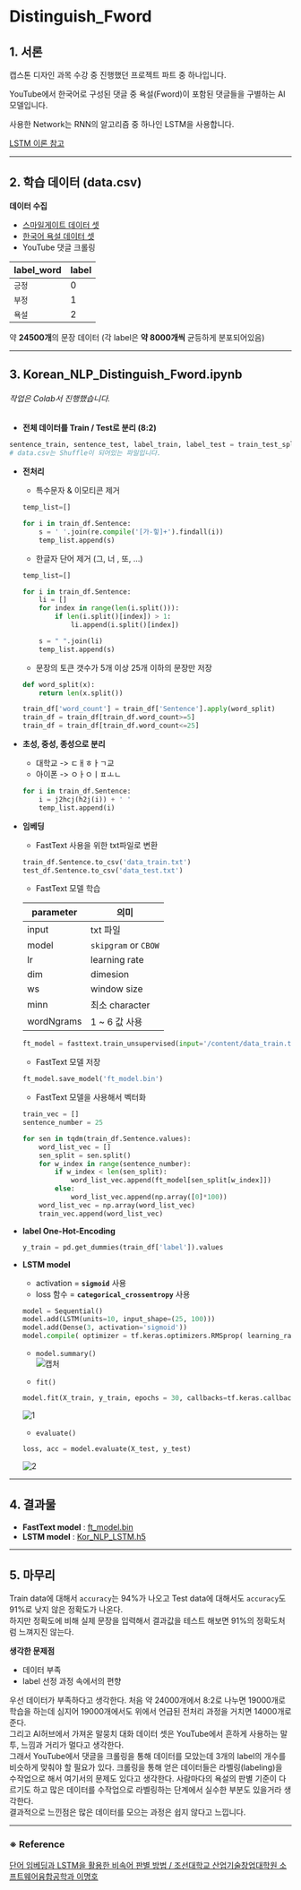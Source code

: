 # Distinguish_Fword
## 1. 서론
캡스톤 디자인 과목 수강 중 진행했던 프로젝트 파트 중 하나입니다.    

YouTube에서 한국어로 구성된 댓글 중 욕설(Fword)이 포함된 댓글들을 구별하는 AI 모델입니다.  

사용한 Network는 RNN의 알고리즘 중 하나인 LSTM을 사용합니다.   

[LSTM 이론 참고](https://wegonnamakeit.tistory.com/7)

---
## 2. 학습 데이터 (data.csv)
**데이터 수집**

- [스마일게이트 데이터 셋](https://github.com/smilegate-ai/korean_unsmile_dataset)  
- [한국어 욕설 데이터 셋](https://github.com/2runo/Curse-detection-data)  
- YouTube 댓글 크롤링  

| label_word | label|
|---|---|
| `긍정` | 0 |
| `부정` | 1 |
| `욕설` | 2 |    

약 **24500개**의 문장 데이터 (각 label은 **약 8000개씩** 균등하게 분포되어있음)

-------
## 3. Korean_NLP_Distinguish_Fword.ipynb

###### 작업은 Colab서 진행했습니다.
- **전체 데이터를 Train / Test로 분리 (8:2)** 
```python
sentence_train, sentence_test, label_train, label_test = train_test_split(data['Sentence'], data['label'], test_size = 0.2, shuffle = False)  
# data.csv는 Shuffle이 되어있는 파일입니다.
```
- **전처리** 
	- 특수문자 & 이모티콘 제거
	```python
	temp_list=[]

	for i in train_df.Sentence:
  		s = ' '.join(re.compile('[가-힣]+').findall(i))
		temp_list.append(s)
	```
    - 한글자 단어 제거 (그, 너 , 또, ...)
    ```python
    temp_list=[]

	for i in train_df.Sentence:
  		li = []
  		for index in range(len(i.split())):
	    	if len(i.split()[index]) > 1:
            	li.append(i.split()[index])
  
  		s = " ".join(li)
  		temp_list.append(s)
    ```
    - 문장의 토큰 갯수가 5개 이상 25개 이하의 문장만 저장
    ```python
    def word_split(x):
    	return len(x.split())

	train_df['word_count'] = train_df['Sentence'].apply(word_split)
	train_df = train_df[train_df.word_count>=5]
    train_df = train_df[train_df.word_count<=25]
    ```
- **초성, 중성, 종성으로 분리**
	- 대학교 -> ㄷㅐㅎㅏㄱ교
	- 아이폰 -> ㅇㅏㅇㅣㅍㅗㄴ
	```python
    for i in train_df.Sentence:
    	i = j2hcj(h2j(i)) + ' '
  		temp_list.append(i)
    ```
 - **임베딩** 
 	- FastText 사용을 위한 txt파일로 변환
 	```python
    train_df.Sentence.to_csv('data_train.txt')
	test_df.Sentence.to_csv('data_test.txt')
    ```
    - FastText 모델 학습
    
    |parameter| 의미|
    |---|---|
    |input| txt 파일|
    |model| `skipgram` or `CBOW`|
    |lr| learning rate|
    |dim| dimesion|
    |ws| window size|
    |minn| 최소 character|
    |wordNgrams| 1 ~ 6 값 사용 |
    
    ```python
    ft_model = fasttext.train_unsupervised(input='/content/data_train.txt', model = 'skipgram', lr = 0.05, dim = 100, ws = 5, epoch = 50, minn = 1, wordNgrams = 5)
    ```
	
    -  FastText 모델 저장
    ```python
    ft_model.save_model('ft_model.bin')
    ```
    
    - FastText 모델을 사용해서 벡터화
    ```python
    train_vec = []
	sentence_number = 25  

	for sen in tqdm(train_df.Sentence.values):
  		word_list_vec = []
  		sen_split = sen.split()
  		for w_index in range(sentence_number):
    		if w_index < len(sen_split):
      			word_list_vec.append(ft_model[sen_split[w_index]])
    		else:
      			word_list_vec.append(np.array([0]*100))
  		word_list_vec = np.array(word_list_vec)
  		train_vec.append(word_list_vec)
    ```
    
 - **label One-Hot-Encoding**
 	```python
 	y_train = pd.get_dummies(train_df['label']).values
 	```
   
 - **LSTM model**
 	- activation = **`sigmoid`** 사용
 	- loss 함수 = **`categorical_crossentropy`** 사용
 	```python
    model = Sequential()
	model.add(LSTM(units=10, input_shape=(25, 100)))
	model.add(Dense(3, activation='sigmoid'))
	model.compile( optimizer = tf.keras.optimizers.RMSprop( learning_rate = 0.001 ), loss = 'categorical_crossentropy', metrics = ['accuracy'])
    ```
    
    - `model.summary()`   
    ![캡처](https://user-images.githubusercontent.com/87689191/174227385-794d3e4f-865d-4c19-a446-72627725bb94.PNG)
    
    - `fit()`
    ```python
    model.fit(X_train, y_train, epochs = 30, callbacks=tf.keras.callbacks.EarlyStopping('val_loss',patience=5),validation_split=0.2)
    ```
    ![1](https://user-images.githubusercontent.com/87689191/174228601-517df977-9bd1-4c61-9905-fc144f83a252.PNG)
    
    - `evaluate()`
    ```python
    loss, acc = model.evaluate(X_test, y_test)
    ```
    ![2](https://user-images.githubusercontent.com/87689191/174228709-48bb6a3e-d0e7-4041-a839-ce3941c56a42.PNG)
    
    
 
 ---
 ## 4. 결과물
 - **FastText model**  : [ft_model.bin](https://github.com/unhas01/Distinguish_Fword/blob/master/ft_model.bin)
 - **LSTM model** : [Kor_NLP_LSTM.h5](https://github.com/unhas01/Distinguish_Fword/blob/master/Kor_NLP_LSTM.h5)
 
 
---
## 5. 마무리
Train data에 대해서 `accuracy`는 94%가 나오고 Test data에 대해서도 `accuracy`도 91%로 낮지 않은 정확도가 나온다.  
하지만 정확도에 비해 실제 문장을 입력해서 결과값을 테스트 해보면 91%의 정확도처럼 느껴지진 않는다.   

**생각한 문제점**
- 데이터 부족
- label 선정 과정 속에서의 편향  

우선 데이터가 부족하다고 생각한다. 처음 약 24000개에서 8:2로 나누면 19000개로 학습을 하는데 심지어 19000개에서도 위에서 언급된 전처리 과정을 거치면 14000개로 준다.   
그리고 AI허브에서 가져온 말뭉치 대화 데이터 셋은 YouTube에서 흔하게 사용하는 말투, 느낌과 거리가 멀다고 생각한다.  
그래서 YouTube에서 댓글을 크롤링을 통해 데이터를 모았는데 3개의 label의 개수를 비슷하게 맞춰야 할 필요가 있다. 크롤링을 통해 얻은 데이터들은 라벨링(labeling)을 수작업으로 해서 여기서의 문제도 있다고 생각한다.  사람마다의 욕설의 판별 기준이 다르기도 하고 많은 데이터를 수작업으로 라벨링하는 단계에서 실수한 부분도 있을거라 생각한다.    
결과적으로 느낀점은 많은 데이터를 모으는 과정은 쉽지 않다고 느낍니다.

----
### ※ Reference
[단어 임베딩과 LSTM을 활용한 비속어 판별 방법 / 조선대학교 산업기술창업대학원 소프트웨어융합공학과 이명호](https://oak.chosun.ac.kr/bitstream/2020.oak/2036/2/%EB%8B%A8%EC%96%B4%20%EC%9E%84%EB%B2%A0%EB%94%A9%EA%B3%BC%20LSTM%EC%9D%84%20%ED%99%9C%EC%9A%A9%ED%95%9C%20%EB%B9%84%EC%86%8D%EC%96%B4%20%ED%8C%90%EB%B3%84%20%EB%B0%A9%EB%B2%95.pdf)
